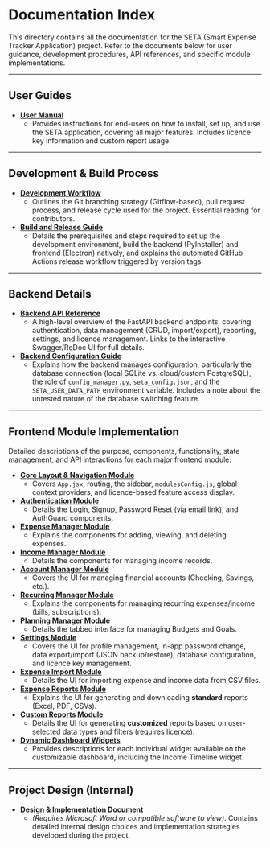 # Documentation Index

This directory contains all the documentation for the SETA (Smart Expense Tracker Application) project. Refer to the documents below for user guidance, development procedures, API references, and specific module implementations.

---

## User Guides

*   **[User Manual](./user_manual.md)**
    *   Provides instructions for end-users on how to install, set up, and use the SETA application, covering all major features. Includes licence key information and custom report usage.

---

## Development & Build Process

*   **[Development Workflow](./development_workflow.md)**
    *   Outlines the Git branching strategy (Gitflow-based), pull request process, and release cycle used for the project. Essential reading for contributors.
*   **[Build and Release Guide](./build_and_release.md)**
    *   Details the prerequisites and steps required to set up the development environment, build the backend (PyInstaller) and frontend (Electron) natively, and explains the automated GitHub Actions release workflow triggered by version tags.

---

## Backend Details

*   **[Backend API Reference](./api_reference.md)**
    *   A high-level overview of the FastAPI backend endpoints, covering authentication, data management (CRUD, import/export), reporting, settings, and licence management. Links to the interactive Swagger/ReDoc UI for full details.
*   **[Backend Configuration Guide](./configuration.md)**
    *   Explains how the backend manages configuration, particularly the database connection (local SQLite vs. cloud/custom PostgreSQL), the role of `config_manager.py`, `seta_config.json`, and the `SETA_USER_DATA_PATH` environment variable. Includes a note about the untested nature of the database switching feature.

---

## Frontend Module Implementation

Detailed descriptions of the purpose, components, functionality, state management, and API interactions for each major frontend module:

*   **[Core Layout & Navigation Module](./layout_navigation_module.md)**
    *   Covers `App.jsx`, routing, the sidebar, `modulesConfig.js`, global context providers, and licence-based feature access display.
*   **[Authentication Module](./authentication_module.md)**
    *   Details the Login, Signup, Password Reset (via email link), and AuthGuard components.
*   **[Expense Manager Module](./expense_manager_module.md)**
    *   Explains the components for adding, viewing, and deleting expenses.
*   **[Income Manager Module](./income_manager_module.md)**
    *   Details the components for managing income records.
*   **[Account Manager Module](./account_manager_module.md)**
    *   Covers the UI for managing financial accounts (Checking, Savings, etc.).
*   **[Recurring Manager Module](./recurring_manager_module.md)**
    *   Explains the components for managing recurring expenses/income (bills, subscriptions).
*   **[Planning Manager Module](./planning_manager_module.md)**
    *   Details the tabbed interface for managing Budgets and Goals.
*   **[Settings Module](./settings_module.md)**
    *   Covers the UI for profile management, in-app password change, data export/import (JSON backup/restore), database configuration, and licence key management.
*   **[Expense Import Module](./expense_import_module.md)**
    *   Details the UI for importing expense and income data from CSV files.
*   **[Expense Reports Module](./expense_reports_module.md)**
    *   Explains the UI for generating and downloading **standard** reports (Excel, PDF, CSVs).
*   **[Custom Reports Module](./custom_report_module.md)**
    *   Details the UI for generating **customized** reports based on user-selected data types and filters (requires licence).
*   **[Dynamic Dashboard Widgets](./dashboard_widgets.md)**
    *   Provides descriptions for each individual widget available on the customizable dashboard, including the Income Timeline widget.

---

## Project Design (Internal)

*   **[Design & Implementation Document](./GroupD2_Design_Implementation.docx)**
    *   *(Requires Microsoft Word or compatible software to view)*. Contains detailed internal design choices and implementation strategies developed during the project.

